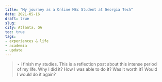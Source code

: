```yaml
---
title: "My journey as a Online MSc Student at Georgia Tech"
date: 2021-05-16
draft: true
slug: 
city: Atlanta, GA
toc: true
tags:
- experiences & life
- academia
- update
---
```



> ‣ i finish my studies. This is a reflection post about this intense period of my life. Why I did it? How I was able to do it? Was it worth it? Would I would do it again?
